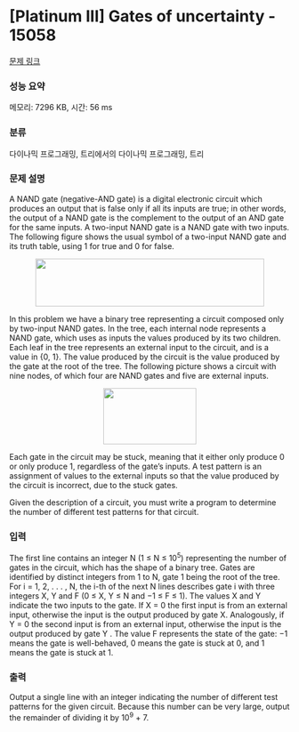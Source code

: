 # [Platinum III] Gates of uncertainty - 15058 

[문제 링크](https://www.acmicpc.net/problem/15058) 

### 성능 요약

메모리: 7296 KB, 시간: 56 ms

### 분류

다이나믹 프로그래밍, 트리에서의 다이나믹 프로그래밍, 트리

### 문제 설명

<p>A NAND gate (negative-AND gate) is a digital electronic circuit which produces an output that is false only if all its inputs are true; in other words, the output of a NAND gate is the complement to the output of an AND gate for the same inputs. A two-input NAND gate is a NAND gate with two inputs. The following figure shows the usual symbol of a two-input NAND gate and its truth table, using 1 for true and 0 for false.</p>

<p style="text-align:center"><img alt="" src="https://onlinejudgeimages.s3-ap-northeast-1.amazonaws.com/problem/15058/1.png" style="height:86px; width:411px"></p>

<p>In this problem we have a binary tree representing a circuit composed only by two-input NAND gates. In the tree, each internal node represents a NAND gate, which uses as inputs the values produced by its two children. Each leaf in the tree represents an external input to the circuit, and is a value in {0, 1}. The value produced by the circuit is the value produced by the gate at the root of the tree. The following picture shows a circuit with nine nodes, of which four are NAND gates and five are external inputs.</p>

<p style="text-align:center"><img alt="" src="https://onlinejudgeimages.s3-ap-northeast-1.amazonaws.com/problem/15058/2.png" style="height:101px; width:167px"></p>

<p>Each gate in the circuit may be stuck, meaning that it either only produce 0 or only produce 1, regardless of the gate’s inputs. A test pattern is an assignment of values to the external inputs so that the value produced by the circuit is incorrect, due to the stuck gates.</p>

<p>Given the description of a circuit, you must write a program to determine the number of different test patterns for that circuit.</p>

### 입력 

 <p>The first line contains an integer N (1 ≤ N ≤ 10<sup>5</sup>) representing the number of gates in the circuit, which has the shape of a binary tree. Gates are identified by distinct integers from 1 to N, gate 1 being the root of the tree. For i = 1, 2, . . . , N, the i-th of the next N lines describes gate i with three integers X, Y and F (0 ≤ X, Y ≤ N and −1 ≤ F ≤ 1). The values X and Y indicate the two inputs to the gate. If X = 0 the first input is from an external input, otherwise the input is the output produced by gate X. Analogously, if Y = 0 the second input is from an external input, otherwise the input is the output produced by gate Y . The value F represents the state of the gate: −1 means the gate is well-behaved, 0 means the gate is stuck at 0, and 1 means the gate is stuck at 1.</p>

### 출력 

 <p>Output a single line with an integer indicating the number of different test patterns for the given circuit. Because this number can be very large, output the remainder of dividing it by 10<sup>9</sup> + 7.</p>


